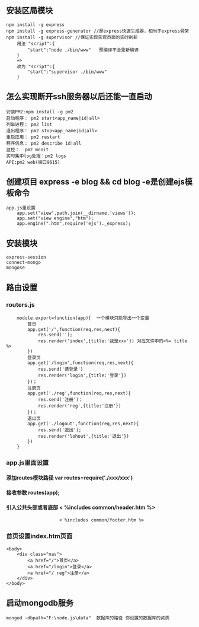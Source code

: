 ## 安装区局模块
    npm install -g express
    npm install -g express-generator //是express快速生成器，相当于express骨架
    npm install -g supervisor //保证实现实现页面的实时刷新
        用法 "script":{
            "start":"node ./bin/www"   预编译不会重新编译
        } 
        =>
        改为 "script":{
            "start":"supervisor ./bin/www"
        }
    
## 怎么实现断开ssh服务器以后还能一直启动
    安装PM2:npm install -g pm2
    启动程序： pm2 start<app_name|id|all>
    列举进程： pm2 list
    退出程序： pm2 stop<app_name|id|all>
    重启应用： pm2 restart
    程序信息： pm2 describe id|all
    监控：  pm2 monit
    实时集中log处理：pm2 logs
    API:pm2 web(端口9615)
## 创建项目 express -e blog && cd blog   -e是创建ejs模板命令
    app.js里设置
        app.set("view",path.join(__dirname,'views'));
        app.set("view engine","htm");
        app.engine(".htm",require('ejs')._express);
## 安装模块
    express-session
    connect-mongo
    mongose
## 路由设置
### routers.js
        module.export=function(app){  一个模块只能导出一个变量
            首页
            app.get('/',function(req,res,next){
                res.send('');
                res.render('index',{title:'我是xxx'}) 对应文件中的<%= title %>
            })
            登录页
            app.get('/login',function(req,res,next){
                res.send('请登录')
                res.render('login',{title:'登录'})
            })；
            注册页
            app.get('./reg',function(req,res,next){
                res.send('注册')；
                res.render('reg',{title:'注册'})
            })；
            退出页
            app.get('./logout',function(req,res,next){
                res.send('退出');
                res.render('lohout',{title:'退出'})
            })
        }
### app.js里面设置
#### 添加routes模块路径 var routes=require('./xxx/xxx')
#### 接收参数   routes(app); 
#### 引入公共头部或者底部  < %includes common/header.htm %> 
                        < %includes common/footer.htm %>
### 首页设置index.htm页面
    <body>
        <div class="nav">
            <a href="/">首页</a> 
            <a href="/login">登录</a> 
            <a href="/ reg">注册</a> 
        </div>
    </body>
## 启动mongodb服务
    mongod -dbpath="F:\node.js\data"  数据库的路径 你设置的数据库的资质
        